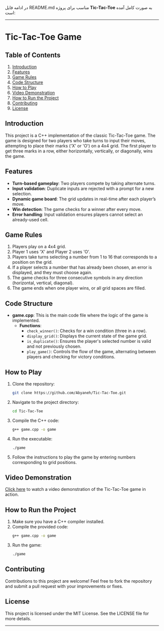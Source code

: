 در ادامه فایل README.md مناسب برای پروژه **Tic-Tac-Toe** به صورت کامل آمده است:

---

# Tic-Tac-Toe Game

## Table of Contents
1. [Introduction](#introduction)
2. [Features](#features)
3. [Game Rules](#game-rules)
4. [Code Structure](#code-structure)
5. [How to Play](#how-to-play)
6. [Video Demonstration](#video-demonstration)
7. [How to Run the Project](#how-to-run-the-project)
8. [Contributing](#contributing)
9. [License](#license)

## Introduction
This project is a C++ implementation of the classic Tic-Tac-Toe game. The game is designed for two players who take turns to input their moves, attempting to place their marks ('X' or 'O') on a 4x4 grid. The first player to get three marks in a row, either horizontally, vertically, or diagonally, wins the game.

## Features
- **Turn-based gameplay**: Two players compete by taking alternate turns.
- **Input validation**: Duplicate inputs are rejected with a prompt for a new selection.
- **Dynamic game board**: The grid updates in real-time after each player’s move.
- **Win detection**: The game checks for a winner after every move.
- **Error handling**: Input validation ensures players cannot select an already-used cell.

## Game Rules
1. Players play on a 4x4 grid.
2. Player 1 uses 'X' and Player 2 uses 'O'.
3. Players take turns selecting a number from 1 to 16 that corresponds to a position on the grid.
4. If a player selects a number that has already been chosen, an error is displayed, and they must choose again.
5. The game checks for three consecutive symbols in any direction (horizontal, vertical, diagonal).
6. The game ends when one player wins, or all grid spaces are filled.

## Code Structure
- **game.cpp**: This is the main code file where the logic of the game is implemented.
  - **Functions**:
    - `check_winner()`: Checks for a win condition (three in a row).
    - `display_grid()`: Displays the current state of the game grid.
    - `is_duplicate()`: Ensures the player's selected number is valid and not previously chosen.
    - `play_game()`: Controls the flow of the game, alternating between players and checking for victory conditions.

## How to Play
1. Clone the repository:
   ```bash
   git clone https://github.com/Abyaneh/Tic-Tac-Toe.git
   ```
2. Navigate to the project directory:
   ```bash
   cd Tic-Tac-Toe
   ```
3. Compile the C++ code:
   ```bash
   g++ game.cpp -o game
   ```
4. Run the executable:
   ```bash
   ./game
   ```
5. Follow the instructions to play the game by entering numbers corresponding to grid positions.

## Video Demonstration
[Click here](#) to watch a video demonstration of the Tic-Tac-Toe game in action.

## How to Run the Project
1. Make sure you have a C++ compiler installed.
2. Compile the provided code:
   ```bash
   g++ game.cpp -o game
   ```
3. Run the game:
   ```bash
   ./game
   ```

## Contributing
Contributions to this project are welcome! Feel free to fork the repository and submit a pull request with your improvements or fixes.

## License
This project is licensed under the MIT License. See the LICENSE file for more details.

---

